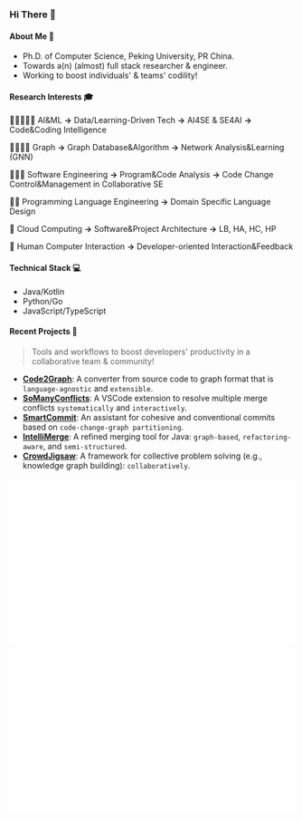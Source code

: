 ### Hi There 👋

#### About Me 🤔 
- Ph.D. of Computer Science, Peking University, PR China.
- Towards a(n) (almost) full stack researcher & engineer.
- Working to boost individuals' & teams' codility!

#### Research Interests 🎓
🌟🌟🌟🌟🌟 AI&ML **->** Data/Learning-Driven Tech **->** AI4SE & SE4AI **->** Code&Coding Intelligence

🌟🌟🌟🌟 Graph **->** Graph Database&Algorithm **->** Network Analysis&Learning (GNN)

🌟🌟🌟 Software Engineering **->** Program&Code Analysis **->** Code Change Control&Management in Collaborative SE

🌟🌟 Programming Language Engineering **->** Domain Specific Language Design

🌟 Cloud Computing **->** Software&Project Architecture **->** LB, HA, HC, HP

🌙 Human Computer Interaction **->** Developer-oriented Interaction&Feedback

#### Technical Stack 💻

- Java/Kotlin
- Python/Go
- JavaScript/TypeScript

#### Recent Projects 🔭 

> Tools and workflows to boost developers' productivity in a collaborative team & community!

- **[Code2Graph]**: A converter from source code to graph format that is `language-agnostic` and `extensible`.
- **[SoManyConflicts]**: A VSCode extension to resolve multiple merge conflicts `systematically` and `interactively`.
- **[SmartCommit]**: An assistant for cohesive and conventional commits based on `code-change-graph partitioning`.
- **[IntelliMerge]**: A refined merging tool for Java: `graph-based`, `refactoring-aware`, and `semi-structured`.
- **[CrowdJigsaw]**: A framework for collective problem solving (e.g., knowledge graph building): `collaboratively`.

[Code2Graph]: https://github.com/Symbolk/Code2Graph
[SoManyConflicts]: https://github.com/Symbolk/somanyconflicts
[IntelliMerge]: https://github.com/Symbolk/IntelliMerge
[SmartCommit]: https://github.com/Symbolk/SmartCommit
[CrowdJigsaw]: https://github.com/Symbolk/CrowdJigsaw

![](https://github.com/Symbolk/github-stats/blob/master/generated/overview.svg)
![](https://github.com/Symbolk/github-stats/blob/master/generated/languages.svg)

<!--
**Symbolk/Symbolk** is a ✨ _special_ ✨ repository because its `README.md` (this file) appears on your GitHub profile.

- 🔭 I’m currently working on ...
- 🌱 I’m currently learning ...
- 👯 I’m looking to collaborate on ...
- 🤔 I’m looking for help with ...
- 💬 Ask me about ...
- 📫 How to reach me: ...
- 😄 Pronouns: ...
- ⚡ Fun fact: ...
-->
